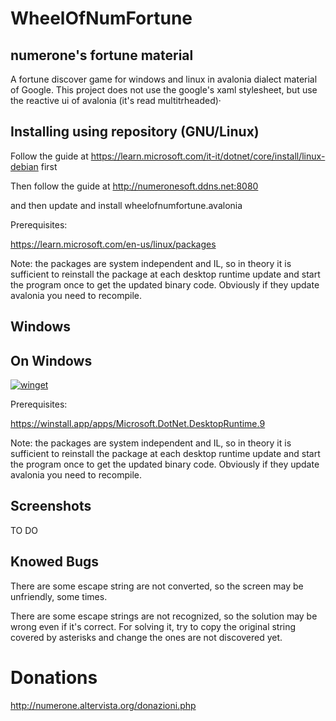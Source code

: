 # WheelOfNumFortune
## numerone's fortune material

A fortune discover game for windows and linux in avalonia dialect material of Google.
This project does not use the google's xaml stylesheet, but use the reactive ui of avalonia (it's read multitrheaded)·


## Installing using repository (GNU/Linux)
Follow the guide at https://learn.microsoft.com/it-it/dotnet/core/install/linux-debian first

Then follow the guide at http://numeronesoft.ddns.net:8080

and then update and install wheelofnumfortune.avalonia

Prerequisites:

https://learn.microsoft.com/en-us/linux/packages

Note: the packages are system independent and IL, so in theory it is sufficient to reinstall the package at each desktop runtime update and start the program once to get the updated binary code.
Obviously if they update avalonia you need to recompile.

## Windows

## On Windows

[![winget](https://user-images.githubusercontent.com/49786146/159123313-3bdafdd3-5130-4b0d-9003-40618390943a.png)](https://marticliment.com/wingetui/share?pid=GiulioSorrentino.wheelofnumfortune.Avalonia&pname=wheelofnumfortune.Avalonia&psource=Winget:%20winget)

Prerequisites:

https://winstall.app/apps/Microsoft.DotNet.DesktopRuntime.9

Note: the packages are system independent and IL, so in theory it is sufficient to reinstall the package at each desktop runtime update and start the program once to get the updated binary code.
Obviously if they update avalonia you need to recompile.


## Screenshots
TO DO

## Knowed Bugs

There are some escape string are not converted, so the screen may be unfriendly, some times.

There are some escape strings are not recognized, so the solution may be wrong even if it's correct. For solving it, try to copy the original string covered by asterisks and change the ones are not discovered yet.

# Donations

http://numerone.altervista.org/donazioni.php
